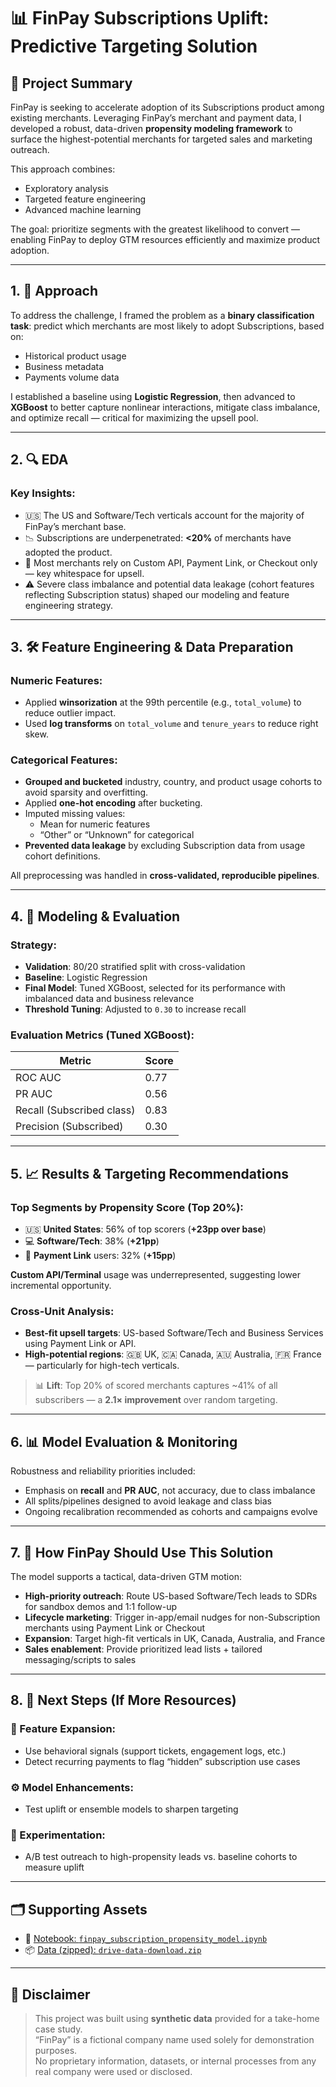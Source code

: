 # 📊 FinPay Subscriptions Uplift: Predictive Targeting Solution

## 🧠 Project Summary

FinPay is seeking to accelerate adoption of its Subscriptions product among existing merchants. Leveraging FinPay’s merchant and payment data, I developed a robust, data-driven **propensity modeling framework** to surface the highest-potential merchants for targeted sales and marketing outreach.

This approach combines:
- Exploratory analysis  
- Targeted feature engineering  
- Advanced machine learning  

The goal: prioritize segments with the greatest likelihood to convert — enabling FinPay to deploy GTM resources efficiently and maximize product adoption.

---

## 1. 🎯 Approach

To address the challenge, I framed the problem as a **binary classification task**: predict which merchants are most likely to adopt Subscriptions, based on:
- Historical product usage
- Business metadata
- Payments volume data

I established a baseline using **Logistic Regression**, then advanced to **XGBoost** to better capture nonlinear interactions, mitigate class imbalance, and optimize recall — critical for maximizing the upsell pool.

---

## 2. 🔍 EDA

### Key Insights:
- 🇺🇸 The US and Software/Tech verticals account for the majority of FinPay’s merchant base.
- 📉 Subscriptions are underpenetrated: **<20%** of merchants have adopted the product.
- 🔗 Most merchants rely on Custom API, Payment Link, or Checkout only — key whitespace for upsell.
- ⚠️ Severe class imbalance and potential data leakage (cohort features reflecting Subscription status) shaped our modeling and feature engineering strategy.

---

## 3. 🛠️ Feature Engineering & Data Preparation

### Numeric Features:
- Applied **winsorization** at the 99th percentile (e.g., `total_volume`) to reduce outlier impact.
- Used **log transforms** on `total_volume` and `tenure_years` to reduce right skew.

### Categorical Features:
- **Grouped and bucketed** industry, country, and product usage cohorts to avoid sparsity and overfitting.
- Applied **one-hot encoding** after bucketing.
- Imputed missing values:
  - Mean for numeric features
  - “Other” or “Unknown” for categorical
- **Prevented data leakage** by excluding Subscription data from usage cohort definitions.

All preprocessing was handled in **cross-validated, reproducible pipelines**.

---

## 4. 🧪 Modeling & Evaluation

### Strategy:
- **Validation**: 80/20 stratified split with cross-validation
- **Baseline**: Logistic Regression
- **Final Model**: Tuned XGBoost, selected for its performance with imbalanced data and business relevance
- **Threshold Tuning**: Adjusted to `0.30` to increase recall

### Evaluation Metrics (Tuned XGBoost):

| Metric                      | Score |
|----------------------------|-------|
| ROC AUC                    | 0.77  |
| PR AUC                     | 0.56  |
| Recall (Subscribed class)  | 0.83  |
| Precision (Subscribed)     | 0.30  |

---

## 5. 📈 Results & Targeting Recommendations

### Top Segments by Propensity Score (Top 20%):
- 🇺🇸 **United States**: 56% of top scorers (**+23pp over base**)
- 💻 **Software/Tech**: 38% (**+21pp**)
- 🔗 **Payment Link** users: 32% (**+15pp**)

**Custom API/Terminal** usage was underrepresented, suggesting lower incremental opportunity.

### Cross-Unit Analysis:
- **Best-fit upsell targets**: US-based Software/Tech and Business Services using Payment Link or API.
- **High-potential regions**: 🇬🇧 UK, 🇨🇦 Canada, 🇦🇺 Australia, 🇫🇷 France — particularly for high-tech verticals.

> 📊 **Lift**: Top 20% of scored merchants captures ~41% of all subscribers — a **2.1× improvement** over random targeting.

---

## 6. 📊 Model Evaluation & Monitoring

Robustness and reliability priorities included:

- Emphasis on **recall** and **PR AUC**, not accuracy, due to class imbalance
- All splits/pipelines designed to avoid leakage and class bias
- Ongoing recalibration recommended as cohorts and campaigns evolve

---

## 7. 🚀 How FinPay Should Use This Solution

The model supports a tactical, data-driven GTM motion:

- **High-priority outreach**: Route US-based Software/Tech leads to SDRs for sandbox demos and 1:1 follow-up
- **Lifecycle marketing**: Trigger in-app/email nudges for non-Subscription merchants using Payment Link or Checkout
- **Expansion**: Target high-fit verticals in UK, Canada, Australia, and France
- **Sales enablement**: Provide prioritized lead lists + tailored messaging/scripts to sales

---

## 8. 🔄 Next Steps (If More Resources)

### 📌 Feature Expansion:
- Use behavioral signals (support tickets, engagement logs, etc.)
- Detect recurring payments to flag “hidden” subscription use cases

### ⚙️ Model Enhancements:
- Test uplift or ensemble models to sharpen targeting

### 🧪 Experimentation:
- A/B test outreach to high-propensity leads vs. baseline cohorts to measure uplift

---

## 🗂 Supporting Assets

- 📓 [Notebook: `finpay_subscription_propensity_model.ipynb`](./finpay_subscription_propensity_model.ipynb)  
- 📦 [Data (zipped): `drive-data-download.zip`](./drive-data-download.zip)

---

## 📌 Disclaimer

> This project was built using **synthetic data** provided for a take-home case study.  
> “FinPay” is a fictional company name used solely for demonstration purposes.  
> No proprietary information, datasets, or internal processes from any real company were used or disclosed.
